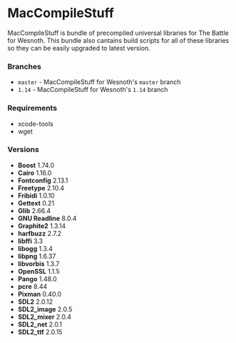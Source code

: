 # MacCompileStuff
MacCompileStuff is bundle of precompiled universal libraries for The Battle for Wesnoth. This bundle also cantains build scripts for all of these libraries so they can be easily upgraded to latest version.

### Branches
* `master` - MacCompileStuff for Wesnoth's `master` branch
* `1.14` - MacCompileStuff for Wesnoth's `1.14` branch

### Requirements
* xcode-tools
* wget

### Versions
* **Boost** 1.74.0
* **Cairo** 1.16.0
* **Fontconfig** 2.13.1
* **Freetype** 2.10.4
* **Fribidi** 1.0.10
* **Gettext** 0.21
* **Glib** 2.66.4
* **GNU Readline** 8.0.4
* **Graphite2** 1.3.14
* **harfbuzz** 2.7.2
* **libffi** 3.3
* **libogg** 1.3.4
* **libpng** 1.6.37
* **libvorbis** 1.3.7
* **OpenSSL** 1.1.1i
* **Pango** 1.48.0
* **pcre** 8.44
* **Pixman** 0.40.0
* **SDL2** 2.0.12
* **SDL2_image** 2.0.5
* **SDL2_mixer** 2.0.4
* **SDL2_net** 2.0.1
* **SDL2_ttf** 2.0.15
